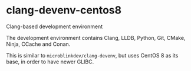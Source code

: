 # clang-devenv-centos8

Clang-based development environment

The development environment contains Clang, LLDB, Python, Git, CMake, Ninja, CCache and Conan.

This is similar to `microblinkdev/clang-devenv`, but uses CentOS 8 as its base, in order to have newer GLIBC.
